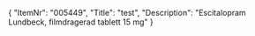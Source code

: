 {
  "ItemNr": "005449",
  "Title": "test",
  "Description": "Escitalopram Lundbeck, filmdragerad tablett 15 mg"
}